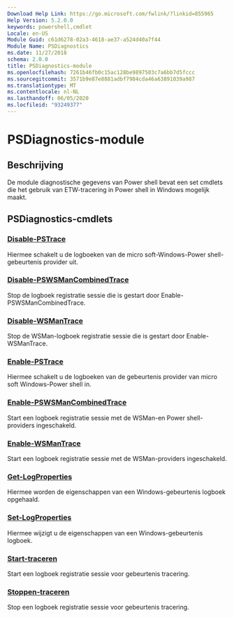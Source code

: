 ```yaml
---
Download Help Link: https://go.microsoft.com/fwlink/?linkid=855965
Help Version: 5.2.0.0
keywords: powershell,cmdlet
Locale: en-US
Module Guid: c61d6278-02a3-4618-ae37-a524d40a7f44
Module Name: PSDiagnostics
ms.date: 11/27/2018
schema: 2.0.0
title: PSDiagnostics-module
ms.openlocfilehash: 7261b46fb0c15ac128be9897503c7a6bb7d5fccc
ms.sourcegitcommit: 3571b9e87e8881adbf7984cda46a63891039a987
ms.translationtype: MT
ms.contentlocale: nl-NL
ms.lasthandoff: 06/05/2020
ms.locfileid: "93249377"
---
```

# PSDiagnostics-module

## Beschrijving

De module diagnostische gegevens van Power shell bevat een set cmdlets die het gebruik van ETW-tracering in Power shell in Windows mogelijk maakt.

## PSDiagnostics-cmdlets

### [Disable-PSTrace](Disable-PSTrace.md)
Hiermee schakelt u de logboeken van de micro soft-Windows-Power shell-gebeurtenis provider uit.

### [Disable-PSWSManCombinedTrace](Disable-PSWSManCombinedTrace.md)
Stop de logboek registratie sessie die is gestart door Enable-PSWSManCombinedTrace.

### [Disable-WSManTrace](Disable-WSManTrace.md)
Stop de WSMan-logboek registratie sessie die is gestart door Enable-WSManTrace.

### [Enable-PSTrace](Enable-PSTrace.md)
Hiermee schakelt u de logboeken van de gebeurtenis provider van micro soft Windows-Power shell in.

### [Enable-PSWSManCombinedTrace](Enable-PSWSManCombinedTrace.md)
Start een logboek registratie sessie met de WSMan-en Power shell-providers ingeschakeld.

### [Enable-WSManTrace](Enable-WSManTrace.md)
Start een logboek registratie sessie met de WSMan-providers ingeschakeld.

### [Get-LogProperties](Get-LogProperties.md)
Hiermee worden de eigenschappen van een Windows-gebeurtenis logboek opgehaald.

### [Set-LogProperties](Set-LogProperties.md)
Hiermee wijzigt u de eigenschappen van een Windows-gebeurtenis logboek.

### [Start-traceren](Start-Trace.md)
Start een logboek registratie sessie voor gebeurtenis tracering.

### [Stoppen-traceren](Stop-Trace.md)
Stop een logboek registratie sessie voor gebeurtenis tracering.

